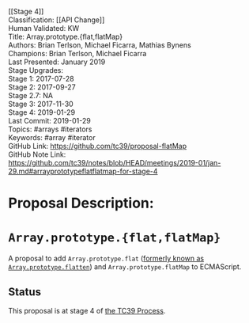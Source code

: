 [[Stage 4]]<br>Classification: [[API Change]]<br>Human Validated: KW<br>Title: Array.prototype.{flat,flatMap}<br>Authors: Brian Terlson, Michael Ficarra, Mathias Bynens<br>Champions: Brian Terlson, Michael Ficarra<br>Last Presented: January 2019<br>Stage Upgrades:<br>Stage 1: 2017-07-28  
Stage 2: 2017-09-27  
Stage 2.7: NA  
Stage 3: 2017-11-30  
Stage 4: 2019-01-29 <br>Last Commit: 2019-01-29<br>Topics: #arrays #iterators<br>Keywords: #array #iterator<br>GitHub Link: https://github.com/tc39/proposal-flatMap <br>GitHub Note Link: https://github.com/tc39/notes/blob/HEAD/meetings/2019-01/jan-29.md#arrayprototypeflatflatmap-for-stage-4
# Proposal Description:
# `Array.prototype.{flat,flatMap}`

A proposal to add `Array.prototype.flat` ([formerly known as `Array.prototype.flatten`](https://developers.google.com/web/updates/2018/03/smooshgate)) and `Array.prototype.flatMap` to ECMAScript.

## Status

This proposal is at stage 4 of [the TC39 Process](https://tc39.github.io/process-document/).
<br>